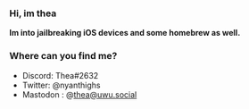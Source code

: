 ### Hi, im thea

**Im into jailbreaking iOS devices and some homebrew as well.**

### Where can you find me?
* Discord: Thea#2632
* Twitter: @nyanthighs
* Mastodon : @thea@uwu.social
